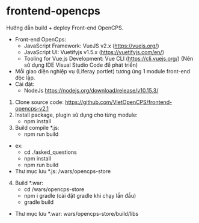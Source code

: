# frontend-opencps

Hướng dẫn build + deploy Front-end OpenCPS.
-	Front-end OpenCps:
    + JavaScript Framework: VueJS v2.x (https://vuejs.org/)
    + JavaScript UI: Vuetifyjs v1.5.x (https://vuetifyjs.com/en/)
    + Tooling for Vue.js Development: Vue CLI (https://cli.vuejs.org/)
    (Nên sử dụng IDE Visual Studio Code để phát triển)
-	Mỗi giao diện nghiệp vụ (Liferay portlet) tương ứng 1 module front-end độc lập.
-	Cài đặt:
    +  NodeJs  https://nodejs.org/download/release/v10.15.3/
1.	Clone source code:  https://github.com/VietOpenCPS/frontend-opencps-v2.1
2.	Install package, plugin sử dụng cho từng module:
    + npm install
3.	Build compile *.js:
    + npm run build
- ex:
    + cd ./asked_questions
    + npm install
    + npm run build
- Thư mục lưu *.js: /wars/opencps-store

4.	Build *.war:
    + cd /wars/opencps-store
    + npm i gradle (cài đặt gradle khi chạy lần đầu)
    + gradle build
- Thư mục lưu *.war:  wars/opencps-store/build/libs

